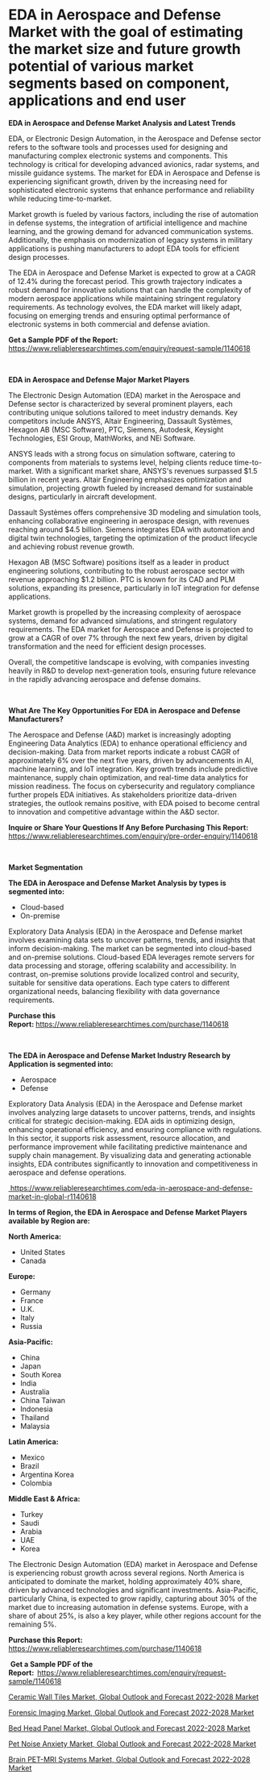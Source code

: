 <p><h1>EDA in Aerospace and Defense Market with the goal of estimating the market size and future growth potential of various market segments based on component, applications and end user</h1></p><p><strong>EDA in Aerospace and Defense Market Analysis and Latest Trends</strong></p>
<p><p>EDA, or Electronic Design Automation, in the Aerospace and Defense sector refers to the software tools and processes used for designing and manufacturing complex electronic systems and components. This technology is critical for developing advanced avionics, radar systems, and missile guidance systems. The market for EDA in Aerospace and Defense is experiencing significant growth, driven by the increasing need for sophisticated electronic systems that enhance performance and reliability while reducing time-to-market.</p><p>Market growth is fueled by various factors, including the rise of automation in defense systems, the integration of artificial intelligence and machine learning, and the growing demand for advanced communication systems. Additionally, the emphasis on modernization of legacy systems in military applications is pushing manufacturers to adopt EDA tools for efficient design processes. </p><p>The EDA in Aerospace and Defense Market is expected to grow at a CAGR of 12.4% during the forecast period. This growth trajectory indicates a robust demand for innovative solutions that can handle the complexity of modern aerospace applications while maintaining stringent regulatory requirements. As technology evolves, the EDA market will likely adapt, focusing on emerging trends and ensuring optimal performance of electronic systems in both commercial and defense aviation.</p></p>
<p><strong>Get a Sample PDF of the Report:&nbsp;</strong> <a href="https://www.reliableresearchtimes.com/enquiry/request-sample/1140618?utm_campaign=1612&utm_medium=2&utm_source=Github&utm_content=ia&utm_term=14102024&utm_id=eda-in-aerospace-and-defense">https://www.reliableresearchtimes.com/enquiry/request-sample/1140618</a></p>
<p>&nbsp;</p>
<p><strong>EDA in Aerospace and Defense Major Market Players</strong></p>
<p><p>The Electronic Design Automation (EDA) market in the Aerospace and Defense sector is characterized by several prominent players, each contributing unique solutions tailored to meet industry demands. Key competitors include ANSYS, Altair Engineering, Dassault Systèmes, Hexagon AB (MSC Software), PTC, Siemens, Autodesk, Keysight Technologies, ESI Group, MathWorks, and NEi Software. </p><p>ANSYS leads with a strong focus on simulation software, catering to components from materials to systems level, helping clients reduce time-to-market. With a significant market share, ANSYS's revenues surpassed $1.5 billion in recent years. Altair Engineering emphasizes optimization and simulation, projecting growth fueled by increased demand for sustainable designs, particularly in aircraft development.</p><p>Dassault Systèmes offers comprehensive 3D modeling and simulation tools, enhancing collaborative engineering in aerospace design, with revenues reaching around $4.5 billion. Siemens integrates EDA with automation and digital twin technologies, targeting the optimization of the product lifecycle and achieving robust revenue growth.</p><p>Hexagon AB (MSC Software) positions itself as a leader in product engineering solutions, contributing to the robust aerospace sector with revenue approaching $1.2 billion. PTC is known for its CAD and PLM solutions, expanding its presence, particularly in IoT integration for defense applications.</p><p>Market growth is propelled by the increasing complexity of aerospace systems, demand for advanced simulations, and stringent regulatory requirements. The EDA market for Aerospace and Defense is projected to grow at a CAGR of over 7% through the next few years, driven by digital transformation and the need for efficient design processes.</p><p>Overall, the competitive landscape is evolving, with companies investing heavily in R&D to develop next-generation tools, ensuring future relevance in the rapidly advancing aerospace and defense domains.</p></p>
<p>&nbsp;</p>
<p><strong>What Are The Key Opportunities For EDA in Aerospace and Defense Manufacturers?</strong></p>
<p><p>The Aerospace and Defense (A&D) market is increasingly adopting Engineering Data Analytics (EDA) to enhance operational efficiency and decision-making. Data from market reports indicate a robust CAGR of approximately 6% over the next five years, driven by advancements in AI, machine learning, and IoT integration. Key growth trends include predictive maintenance, supply chain optimization, and real-time data analytics for mission readiness. The focus on cybersecurity and regulatory compliance further propels EDA initiatives. As stakeholders prioritize data-driven strategies, the outlook remains positive, with EDA poised to become central to innovation and competitive advantage within the A&D sector.</p></p>
<p><strong>Inquire or Share Your Questions If Any Before Purchasing This Report:</strong> <a href="https://www.reliableresearchtimes.com/enquiry/pre-order-enquiry/1140618?utm_campaign=1612&utm_medium=2&utm_source=Github&utm_content=ia&utm_term=14102024&utm_id=eda-in-aerospace-and-defense">https://www.reliableresearchtimes.com/enquiry/pre-order-enquiry/1140618</a></p>
<p>&nbsp;</p>
<p><strong>Market Segmentation</strong></p>
<p><strong>The EDA in Aerospace and Defense Market Analysis by types is segmented into:</strong></p>
<p><ul><li>Cloud-based</li><li>On-premise</li></ul></p>
<p><p>Exploratory Data Analysis (EDA) in the Aerospace and Defense market involves examining data sets to uncover patterns, trends, and insights that inform decision-making. The market can be segmented into cloud-based and on-premise solutions. Cloud-based EDA leverages remote servers for data processing and storage, offering scalability and accessibility. In contrast, on-premise solutions provide localized control and security, suitable for sensitive data operations. Each type caters to different organizational needs, balancing flexibility with data governance requirements.</p></p>
<p><strong>Purchase this Report:&nbsp;</strong><a href="https://www.reliableresearchtimes.com/purchase/1140618?utm_campaign=1612&utm_medium=2&utm_source=Github&utm_content=ia&utm_term=14102024&utm_id=eda-in-aerospace-and-defense">https://www.reliableresearchtimes.com/purchase/1140618</a></p>
<p>&nbsp;</p>
<p><strong>The EDA in Aerospace and Defense Market Industry Research by Application is segmented into:</strong></p>
<p><ul><li>Aerospace</li><li>Defense</li></ul></p>
<p><p>Exploratory Data Analysis (EDA) in the Aerospace and Defense market involves analyzing large datasets to uncover patterns, trends, and insights critical for strategic decision-making. EDA aids in optimizing design, enhancing operational efficiency, and ensuring compliance with regulations. In this sector, it supports risk assessment, resource allocation, and performance improvement while facilitating predictive maintenance and supply chain management. By visualizing data and generating actionable insights, EDA contributes significantly to innovation and competitiveness in aerospace and defense operations.</p></p>
<p><a href="https://www.reliableresearchtimes.com/eda-in-aerospace-and-defense-market-in-global-r1140618?utm_campaign=1612&utm_medium=2&utm_source=Github&utm_content=ia&utm_term=14102024&utm_id=eda-in-aerospace-and-defense">&nbsp;https://www.reliableresearchtimes.com/eda-in-aerospace-and-defense-market-in-global-r1140618</a></p>
<p><strong>In terms of Region, the EDA in Aerospace and Defense Market Players available by Region are:</strong></p>
<p>
    <p> <strong> North America: </strong>
        <ul>
            <li>United States</li>
            <li>Canada</li>
        </ul>
        </p> 
    <p> <strong> Europe: </strong>
        <ul>
            <li>Germany</li>
            <li>France</li>
            <li>U.K.</li>
            <li>Italy</li>
            <li>Russia</li>
        </ul>
        </p> 
    <p> <strong> Asia-Pacific: </strong>
        <ul>
            <li>China</li>
            <li>Japan</li>
            <li>South Korea</li>
            <li>India</li>
            <li>Australia</li>
            <li>China Taiwan</li>
            <li>Indonesia</li>
            <li>Thailand</li>
            <li>Malaysia</li>
        </ul>
        </p> 
    <p> <strong> Latin America: </strong>
        <ul>
            <li>Mexico</li>
            <li>Brazil</li>
            <li>Argentina Korea</li>
            <li>Colombia</li>
        </ul>
        </p> 
    <p> <strong> Middle East & Africa: </strong>
        <ul>
            <li>Turkey</li>
            <li>Saudi</li>
            <li>Arabia</li>
            <li>UAE</li>
            <li>Korea</li>
        </ul>
    </p>
    </p>
<p><p>The Electronic Design Automation (EDA) market in Aerospace and Defense is experiencing robust growth across several regions. North America is anticipated to dominate the market, holding approximately 40% share, driven by advanced technologies and significant investments. Asia-Pacific, particularly China, is expected to grow rapidly, capturing about 30% of the market due to increasing automation in defense systems. Europe, with a share of about 25%, is also a key player, while other regions account for the remaining 5%.</p></p>
<p><strong>Purchase this Report: </strong><a href="https://www.reliableresearchtimes.com/purchase/1140618?utm_campaign=1612&utm_medium=2&utm_source=Github&utm_content=ia&utm_term=14102024&utm_id=eda-in-aerospace-and-defense">https://www.reliableresearchtimes.com/purchase/1140618</a></p>
<p>&nbsp;<strong>Get a Sample PDF of the Report:&nbsp;&nbsp;</strong><a href="https://www.reliableresearchtimes.com/enquiry/request-sample/1140618?utm_campaign=1612&utm_medium=2&utm_source=Github&utm_content=ia&utm_term=14102024&utm_id=eda-in-aerospace-and-defense">https://www.reliableresearchtimes.com/enquiry/request-sample/1140618</a></p>
<p><strong></strong></p>
<p><p><a href="https://www.linkedin.com/pulse/emerging-trends-ceramic-wall-tiles-market-global-outlook-forecast-g5ike?utm_campaign=1612&utm_medium=2&utm_source=Github&utm_content=ia&utm_term=14102024&utm_id=eda-in-aerospace-and-defense">Ceramic Wall Tiles Market, Global Outlook and Forecast 2022-2028 Market</a></p><p><a href="https://www.linkedin.com/pulse/forensic-imaging-market-global-outlook-forecast-2022-2028-zt3me?utm_campaign=1612&utm_medium=2&utm_source=Github&utm_content=ia&utm_term=14102024&utm_id=eda-in-aerospace-and-defense">Forensic Imaging Market, Global Outlook and Forecast 2022-2028 Market</a></p><p><a href="https://www.linkedin.com/pulse/bed-head-panel-market-global-outlook-forecast-2022-2028-size-xzl5e?utm_campaign=1612&utm_medium=2&utm_source=Github&utm_content=ia&utm_term=14102024&utm_id=eda-in-aerospace-and-defense">Bed Head Panel Market, Global Outlook and Forecast 2022-2028 Market</a></p><p><a href="https://www.linkedin.com/pulse/top-trends-transforming-pet-noise-anxiety-market-global-outlook-sglqe?utm_campaign=1612&utm_medium=2&utm_source=Github&utm_content=ia&utm_term=14102024&utm_id=eda-in-aerospace-and-defense">Pet Noise Anxiety Market, Global Outlook and Forecast 2022-2028 Market</a></p><p><a href="https://www.linkedin.com/pulse/global-brain-pet-mri-systems-market-outlook-forecast-2022-2028-ruoqe?utm_campaign=1612&utm_medium=2&utm_source=Github&utm_content=ia&utm_term=14102024&utm_id=eda-in-aerospace-and-defense">Brain PET-MRI Systems Market, Global Outlook and Forecast 2022-2028 Market</a></p></p>